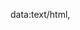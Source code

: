   data:text/html, <html contenteditable><script>document.querySelector('html').focus()</script></html>